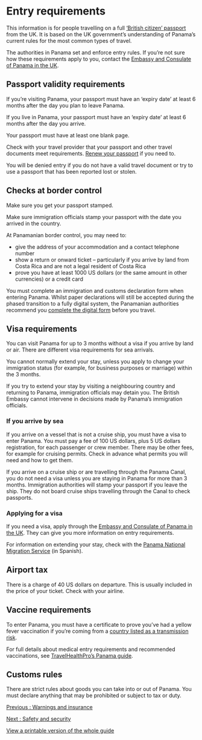# Entry requirements

This information is for people travelling on a full [‘British citizen’ passport](https://www.gov.uk/types-of-british-nationality) from the UK. It is based on the UK government’s understanding of Panama’s current rules for the most common types of travel.

The authorities in Panama set and enforce entry rules. If you’re not sure how these requirements apply to you, contact the [Embassy and Consulate of Panama in the UK](https://www.panamaembassy.co.uk/).

## Passport validity requirements

If you’re visiting Panama, your passport must have an ‘expiry date’ at least 6 months after the day you plan to leave Panama.

If you live in Panama, your passport must have an ‘expiry date’ at least 6 months after the day you arrive.

Your passport must have at least one blank page.

Check with your travel provider that your passport and other travel documents meet requirements. [Renew your passport](https://www.gov.uk/renew-adult-passport/renew) if you need to.

You will be denied entry if you do not have a valid travel document or try to use a passport that has been reported lost or stolen.

## Checks at border control

Make sure you get your passport stamped.

Make sure immigration officials stamp your passport with the date you arrived in the country.

At Panamanian border control, you may need to:

* give the address of your accommodation and a contact telephone number
* show a return or onward ticket – particularly if you arrive by land from Costa Rica and are not a legal resident of Costa Rica
* prove you have at least 1000 US dollars (or the same amount in other currencies) or a credit card

You must complete an immigration and customs declaration form when entering Panama. Whilst paper declarations will still be accepted during the phased transition to a fully digital system, the Panamanian authorities recommend you [complete the digital form](https://declaraciondeviajero.ana.gob.pa/) before you travel.

## Visa requirements

You can visit Panama for up to 3 months without a visa if you arrive by land or air. There are different visa requirements for sea arrivals.

You cannot normally extend your stay, unless you apply to change your immigration status (for example, for business purposes or marriage) within the 3 months.

If you try to extend your stay by visiting a neighbouring country and returning to Panama, immigration officials may detain you. The British Embassy cannot intervene in decisions made by Panama’s immigration officials.

### If you arrive by sea

If you arrive on a vessel that is not a cruise ship, you must have a visa to enter Panama. You must pay a fee of 100 US dollars, plus 5 US dollars registration, for each passenger or crew member. There may be other fees, for example for cruising permits. Check in advance what permits you will need and how to get them.

If you arrive on a cruise ship or are travelling through the Panama Canal, you do not need a visa unless you are staying in Panama for more than 3 months. Immigration authorities will stamp your passport if you leave the ship. They do not board cruise ships travelling through the Canal to check passports.

### Applying for a visa

If you need a visa, apply through the [Embassy and Consulate of Panama in the UK](https://panamaembassy.co.uk/). They can give you more information on entry requirements.

For information on extending your stay, check with the [Panama National Migration Service](https://www.migracion.gob.pa/) (in Spanish).

## Airport tax

There is a charge of 40 US dollars on departure. This is usually included in the price of your ticket. Check with your airline.

## Vaccine requirements

To enter Panama, you must have a certificate to prove you’ve had a yellow fever vaccination if you’re coming from a [country listed as a transmission risk](https://nathnacyfzone.org.uk/factsheet/65/countries-with-risk-of-yellow-fever-transmission).

For full details about medical entry requirements and recommended vaccinations, see [TravelHealthPro’s Panama guide](https://travelhealthpro.org.uk/country/174/panama#Vaccine_Recommendations).

## Customs rules

There are strict rules about goods you can take into or out of Panama. You must declare anything that may be prohibited or subject to tax or duty.

[Previous
:
Warnings and insurance](/foreign-travel-advice/panama)

[Next
:
Safety and security](/foreign-travel-advice/panama/safety-and-security)

[View a printable version of the whole guide](/foreign-travel-advice/panama/print)